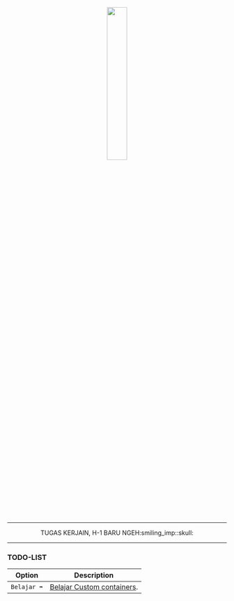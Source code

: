 <div id="header" width="30%" align="center">
    <img src="https://octodex.github.com/images/minion.png" width="30%%" />


</div>



---

<div align="center">
    TUGAS KERJAIN, H-1 BARU NGEH:smiling_imp::skull:
</div>

---

### TODO-LIST

| Option | Description |
| ------ | ----------- |
|`Belajar ➡️`    | [Belajar Custom containers](https://github.com/markdown-it/markdown-it-container). |



